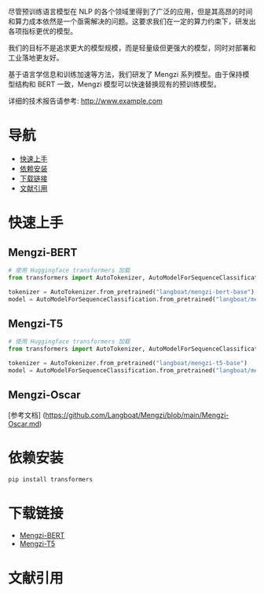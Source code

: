 尽管预训练语言模型在 NLP 的各个领域里得到了广泛的应用，但是其高昂的时间和算力成本依然是一个亟需解决的问题。这要求我们在一定的算力约束下，研发出各项指标更优的模型。

我们的目标不是追求更大的模型规模，而是轻量级但更强大的模型，同时对部署和工业落地更友好。

基于语言学信息和训练加速等方法，我们研发了 Mengzi 系列模型。由于保持模型结构和 BERT 一致，Mengzi 模型可以快速替换现有的预训练模型。

详细的技术报告请参考: http://www.example.com

# 导航
* [快速上手](#快速上手)
* [依赖安装](#依赖安装)
* [下载链接](#下载链接)
* [文献引用](#文献引用)

# 快速上手
## Mengzi-BERT
```python
# 使用 Huggingface transformers 加载
from transformers import AutoTokenizer, AutoModelForSequenceClassification

tokenizer = AutoTokenizer.from_pretrained("langboat/mengzi-bert-base")
model = AutoModelForSequenceClassification.from_pretrained("langboat/mengzi-bert-base, num_labels=2)

```
## Mengzi-T5
```python
# 使用 Huggingface transformers 加载
from transformers import AutoTokenizer, AutoModelForSequenceClassification

tokenizer = AutoTokenizer.from_pretrained("langboat/mengzi-t5-base")
model = AutoModelForSequenceClassification.from_pretrained("langboat/mengzi-t5-base, num_labels=2)
```

## Mengzi-Oscar
[参考文档] (https://github.com/Langboat/Mengzi/blob/main/Mengzi-Oscar.md)

# 依赖安装
```bash
pip install transformers
```

# 下载链接
* [Mengzi-BERT](https://huggingface.co/Langboat/mengzi-bert-base)
* [Mengzi-T5](https://huggingface.co/Langboat/mengzi-t5-base)

# 文献引用
